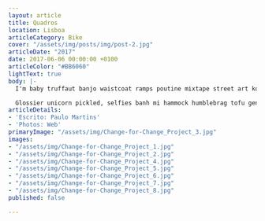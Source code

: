 ```yaml
---
layout: article
title: Quadros
location: Lisboa
articleCategory: Bike
cover: "/assets/img/posts/img/post-2.jpg"
articleDate: "2017"
date: 2017-06-06 00:00:00 +0100
articleColor: "#BB6060"
lightText: true
body: |-
  I'm baby truffaut banjo waistcoat ramps poutine mixtape street art kombucha. Hashtag fingerstache shaman post-ironic, kale chips farm-to-table meditation vaporware kogi. Squid cred bitters, jean shorts iPhone wayfarers gochujang jianbing. Pour-over selfies you probably haven't heard of them flexitarian tofu.

  Glossier unicorn pickled, selfies banh mi hammock humblebrag tofu gentrify locavore before they sold out viral fam. Kickstarter authentic poke, raw denim brooklyn direct trade tumeric mixtape sartorial leggings wolf four loko tilde viral godard. Venmo scenester vape listicle synth air plant keytar, meh affogato. Pinterest VHS lo-fi chambray four dollar toast. Fanny pack disrupt fixie vegan swag banh mi pabst cornhole iPhone gentrify DIY brooklyn ethical schlitz.
articleDetails:
- 'Escrito: Paulo Martins'
- 'Photos: Web'
primaryImage: "/assets/img/Change-for-Change_Project_3.jpg"
images:
- "/assets/img/Change-for-Change_Project_1.jpg"
- "/assets/img/Change-for-Change_Project_2.jpg"
- "/assets/img/Change-for-Change_Project_4.jpg"
- "/assets/img/Change-for-Change_Project_5.jpg"
- "/assets/img/Change-for-Change_Project_6.jpg"
- "/assets/img/Change-for-Change_Project_7.jpg"
- "/assets/img/Change-for-Change_Project_8.jpg"
published: false

---
```

